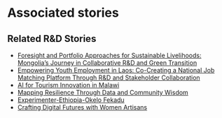# Associated stories

<!-- !!DO NOT REMOVE!! start autogenerated hyperlinks -->
## Related R&D Stories
- [Foresight and Portfolio Approaches for Sustainable Livelihoods: Mongolia’s Journey in Collaborative R&D and Green Transition](/RnD-Archive/stories/?doc=Explorers_MNG)
- [Empowering Youth Employment in Laos: Co-Creating a National Job Matching Platform Through R&D and Stakeholder Collaboration](/RnD-Archive/stories/?doc=Explorers_LAO)
- [AI for Tourism Innovation in Malawi](/RnD-Archive/stories/?doc=Explorers_MWI)
- [Mapping Resilience Through Data and Community Wisdom](/RnD-Archive/stories/?doc=Explorers_SOM)
- [Experimenter-Ethiopia-Okelo Fekadu](/RnD-Archive/stories/?doc=Experimenters_ETH)
- [Crafting Digital Futures with Women Artisans](/RnD-Archive/stories/?doc=Explorers_GHA)
<!-- !!DO NOT REMOVE!! end autogenerated hyperlinks -->